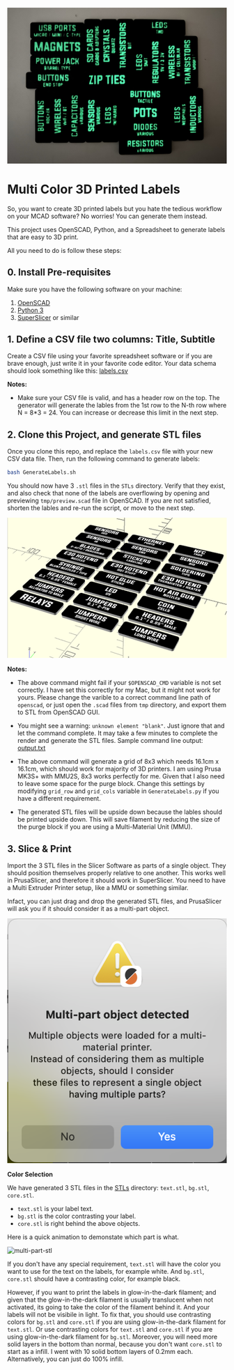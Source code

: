 ![glow in the dark labels](docs/assets/glow-in-the-dark-labels.jpeg)

# Multi Color 3D Printed Labels 

So, you want to create 3D printed labels but you hate the tedious workflow on your MCAD software? No worries! You can generate them instead.

This project uses OpenSCAD, Python, and a Spreadsheet to generate labels that are easy to 3D print.

All you need to do is follow these steps:

## 0. Install Pre-requisites

Make sure you have the following software on your machine:

1. [OpenSCAD](https://openscad.org/downloads.html)
2. [Python 3](https://www.python.org/downloads/)
3. [SuperSlicer](https://github.com/supermerill/SuperSlicer) or similar


## 1. Define a CSV file two columns: Title, Subtitle

Create a CSV file using your favorite spreadsheet software or if you are brave enough, just write it in your favorite code editor. Your data schema should look something like this: [labels.csv](labels.csv)

**Notes:**

- Make sure your CSV file is valid, and has a header row on the top. The generator will generate the lables from the 1st row to the N-th row where N = 8*3 = 24. You can increase or decrease this limit in the next step.

## 2. Clone this Project, and generate STL files

Once you clone this repo, and replace the `labels.csv` file with your new CSV data file. Then, run the following command to generate labels:

```sh
bash GenerateLabels.sh
```

You should now have 3 `.stl` files in the `STLs` directory. Verify that they exist, and also check that none of the labels are overflowing by opening and previewing `tmp/preview.scad` file in OpenSCAD. If you are not satisfied, shorten the lables and re-run the script, or move to the next step.

![sample-preview](docs/assets/sample-preview.png)

**Notes:**

- The above command might fail if your `$OPENSCAD_CMD` variable is not set correctly. I have set this correctly for my Mac, but it might not work for yours. Please change the varible to a correct command line path of `openscad`, or just open the `.scad` files from `tmp` directory, and export them to STL from OpenSCAD GUI.

- You might see a warning: `unknown element "blank"`. Just ignore that and let the command complete. It may take a few minutes to complete the render and generate the STL files. Sample command line output: [output.txt](output.txt)

- The above command will generate a grid of 8x3 which needs 16.1cm x 16.1cm, which should work for majority of 3D printers. I am using Prusa MK3S+ with MMU2S, 8x3 works perfectly for me. Given that I also need to leave some space for the purge block. Change this settings by modifying `grid_row` and `grid_cols` variable in `GenerateLabels.py` if you have a different requirement.

- The generated STL files will be upside down because the lables should be printed upside down. This will save filament by reducing the size of the purge block if you are using a Multi-Material Unit (MMU).


## 3. Slice & Print

Import the 3 STL files in the Slicer Software as parts of a single object. They should position themselves properly relative to one another. This works well in PrusaSlicer, and therefore it should work in SuperSlicer. You need to have a Multi Extruder Printer setup, like a MMU or something similar.

Infact, you can just drag and drop the generated STL files, and PrusaSlicer will ask you if it should consider it as a multi-part object.

![prusa-slicer-multi-part-warning](docs/assets/prusa-slicer-multipart-warning.png)


**Color Selection**

We have generated 3 STL files in the [STLs](STLs/) directory: `text.stl`, `bg.stl`, `core.stl`. 

- `text.stl` is your label text.
- `bg.stl` is the color contrasting your label.
- `core.stl` is right behind the above objects.

Here is a quick animation to demonstate which part is what.

![multi-part-stl](docs/assets/multi-part-stl.gif)

If you don't have any special requirement, `text.stl` will have the color you want to use for the text on the labels, for example white. And `bg.stl`, `core.stl` should have a contrasting color, for example black. 

However, if you want to print the labels in glow-in-the-dark filament; and given that the glow-in-the-dark filament is usually translucent when not activated, its going to take the color of the filament behind it. And your labels will not be visibile in light. To fix that, you should use contrasting colors for `bg.stl` and `core.stl` if you are using glow-in-the-dark filament for `text.stl`. Or use contrasting colors for `text.stl` and `core.stl` if you are using glow-in-the-dark filament for `bg.stl`. Moreover, you will need more solid layers in the bottom than normal, because you don't want `core.stl` to start as a infill. I went with 10 solid bottom layers of 0.2mm each. Alternatively, you can just do 100% infill.
